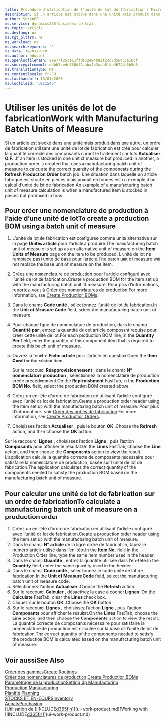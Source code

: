 ```yaml
---
title: Procédure d’utilisation de l’unité de lot de fabrication | Microsoft Docs
description: Si un article est stocké dans une unité mais produit dans une autre, l’ordre de fabrication doit utiliser une unité de lot de fabrication pour calculer la quantité correcte des composants. Une situation dans laquelle un article fabriqué est stocké en pièces mais produit en tonnes est un exemple d’un calcul d’unité de lot de fabrication.
author: SorenGP
ms.service: dynamics365-business-central
ms.topic: article
ms.devlang: na
ms.tgt_pltfrm: na
ms.workload: na
ms.search.keywords: ''
ms.date: 10/01/2020
ms.author: edupont
ms.openlocfilehash: 91e77f25c111ffda32e94b82f23c7d56433e16cf
ms.sourcegitcommit: ddbb5cede750df1baba4b3eab8fbed6744b5b9d6
ms.translationtype: HT
ms.contentlocale: fr-CH
ms.lasthandoff: 10/01/2020
ms.locfileid: "3921545"
---
```

# <a name="work-with-manufacturing-batch-units-of-measure"></a><span data-ttu-id="cee26-104">Utiliser les unités de lot de fabrication</span><span class="sxs-lookup"><span data-stu-id="cee26-104">Work with Manufacturing Batch Units of Measure</span></span>
<span data-ttu-id="cee26-105">Si un article est stocké dans une unité mais produit dans une autre, un ordre de fabrication utilisant une unité de lot de fabrication est créé pour calculer la quantité correcte des composants durant le traitement par lots **Actualiser O.F.** .</span><span class="sxs-lookup"><span data-stu-id="cee26-105">If an item is stocked in one unit of measure but produced in another, a production order is created that uses a manufacturing batch unit of measure to calculate the correct quantity of the components during the **Refresh Production Order** batch job.</span></span> <span data-ttu-id="cee26-106">Une situation dans laquelle un article fabriqué est stocké en pièces mais produit en tonnes est un exemple d’un calcul d’unité de lot de fabrication.</span><span class="sxs-lookup"><span data-stu-id="cee26-106">An example of a manufacturing batch unit of measure calculation is when a manufactured item is stocked in pieces but produced in tons.</span></span>  

## <a name="to-create-a-production-bom-using-a-batch-unit-of-measure"></a><span data-ttu-id="cee26-107">Pour créer une nomenclature de production à l’aide d’une unité de lot</span><span class="sxs-lookup"><span data-stu-id="cee26-107">To create a production BOM using a batch unit of measure</span></span>  
1.  <span data-ttu-id="cee26-108">L’unité de lot de fabrication est configurée comme unité alternative sur la page **Unités article** pour l’article à produire.</span><span class="sxs-lookup"><span data-stu-id="cee26-108">The manufacturing batch unit of measure is set up as an alternative unit of measure on the **Item Units of Measure** page on the item to be produced.</span></span> <span data-ttu-id="cee26-109">L’unité de lot ne remplace pas l’unité de base pour l’article.</span><span class="sxs-lookup"><span data-stu-id="cee26-109">The batch unit of measure will not replace the base unit of measure on the item.</span></span>  
2.  <span data-ttu-id="cee26-110">Créez une nomenclature de production pour l’article configuré avec l’unité de lot de fabrication.</span><span class="sxs-lookup"><span data-stu-id="cee26-110">Create a production BOM for the item set up with the manufacturing batch unit of measure.</span></span> <span data-ttu-id="cee26-111">Pour plus d’informations, reportez-vous à [Créer des nomenclatures de production](production-how-to-create-production-boms.md).</span><span class="sxs-lookup"><span data-stu-id="cee26-111">For more information, see [Create Production BOMs](production-how-to-create-production-boms.md).</span></span>  
3.  <span data-ttu-id="cee26-112">Dans le champ **Code unité** , sélectionnez l’unité de lot de fabrication.</span><span class="sxs-lookup"><span data-stu-id="cee26-112">In the **Unit of Measure Code** field, select the manufacturing batch unit of measure.</span></span>  
4.  <span data-ttu-id="cee26-113">Pour chaque ligne de nomenclature de production, dans le champ **Quantité par** , entrez la quantité de cet article composant requise pour créer cette unité de lot.</span><span class="sxs-lookup"><span data-stu-id="cee26-113">For each production BOM line, in the **Quantity Per** field, enter the quantity of this component item that is required to create this batch unit of measure.</span></span>  
5.  <span data-ttu-id="cee26-114">Ouvrez la fenêtre **Fiche article** pour l’article en question.</span><span class="sxs-lookup"><span data-stu-id="cee26-114">Open the **Item Card** for the related item.</span></span>  

    <span data-ttu-id="cee26-115">Sur le raccourci **Réapprovisionnement** , dans le champ **N° nomenclature production** , sélectionnez la nomenclature de production créée précédemment.</span><span class="sxs-lookup"><span data-stu-id="cee26-115">On the **Replenishment** FastTab, in the **Production BOM No.** field, select the production BOM created above.</span></span>  
6.  <span data-ttu-id="cee26-116">Créez un en-tête d’ordre de fabrication en utilisant l’article configuré avec l’unité de lot de fabrication.</span><span class="sxs-lookup"><span data-stu-id="cee26-116">Create a production order header using the item set up with the manufacturing batch unit of measure.</span></span> <span data-ttu-id="cee26-117">Pour plus d’informations, voir [Créer des ordres de fabrication](production-how-to-create-production-orders.md).</span><span class="sxs-lookup"><span data-stu-id="cee26-117">For more information, see [Create Production Orders](production-how-to-create-production-orders.md).</span></span>  
7.  <span data-ttu-id="cee26-118">Choisissez l’action **Actualiser** , puis le bouton **OK** .</span><span class="sxs-lookup"><span data-stu-id="cee26-118">Choose the **Refresh** action, and then choose  the **OK** button.</span></span>  

<span data-ttu-id="cee26-119">Sur le raccourci **Lignes** , choisissez l’action **Ligne** , puis l’action **Composants** pour afficher le résultat.</span><span class="sxs-lookup"><span data-stu-id="cee26-119">On the **Lines** FastTab, choose the **Line** action, and then choose the **Components** action to view the result.</span></span> <span data-ttu-id="cee26-120">L’application calcule la quantité correcte de composants nécessaire pour satisfaire la nomenclature de production, basée sur l’unité de lot de fabrication.</span><span class="sxs-lookup"><span data-stu-id="cee26-120">The application calculates the correct quantity of the components needed to satisfy the production BOM based on the manufacturing batch unit of measure.</span></span>  

## <a name="to-calculate-a-manufacturing-batch-unit-of-measure-on-a-production-order"></a><span data-ttu-id="cee26-121">Pour calculer une unité de lot de fabrication sur un ordre de fabrication</span><span class="sxs-lookup"><span data-stu-id="cee26-121">To calculate a manufacturing batch unit of measure on a production order</span></span>  
1.  <span data-ttu-id="cee26-122">Créez un en-tête d’ordre de fabrication en utilisant l’article configuré avec l’unité de lot de fabrication.</span><span class="sxs-lookup"><span data-stu-id="cee26-122">Create a production order header using the item set up with the manufacturing batch unit of measure.</span></span>  
2.  <span data-ttu-id="cee26-123">Dans le champ **N° article** de la ligne ordre de fabrication, tapez le numéro article utilisé dans l’en-tête.</span><span class="sxs-lookup"><span data-stu-id="cee26-123">In the **Item No.** field in the Production Order line, type the same item number used in the header.</span></span>  
3.  <span data-ttu-id="cee26-124">Dans le champ **Quantité** , entrez la quantité utilisée dans l’en-tête.</span><span class="sxs-lookup"><span data-stu-id="cee26-124">In the **Quantity** field, enter the same quantity used in the header.</span></span>  
4.  <span data-ttu-id="cee26-125">Dans le champ **Code unité** , sélectionnez le code unité de lot de fabrication.</span><span class="sxs-lookup"><span data-stu-id="cee26-125">In the **Unit of Measure Code** field, select the manufacturing batch unit of measure code.</span></span>  
5.  <span data-ttu-id="cee26-126">Sélectionnez l’action **Actualiser** .</span><span class="sxs-lookup"><span data-stu-id="cee26-126">Choose the **Refresh** action.</span></span>
6.  <span data-ttu-id="cee26-127">Sur le raccourci **Calculer** , désactivez la case à cocher **Lignes** .</span><span class="sxs-lookup"><span data-stu-id="cee26-127">On the **Calculate** FastTab, clear the **Lines** check box.</span></span>  
7.  <span data-ttu-id="cee26-128">Cliquez sur le bouton **OK** .</span><span class="sxs-lookup"><span data-stu-id="cee26-128">Choose the **OK** button.</span></span>  
8.  <span data-ttu-id="cee26-129">Sur le raccourci **Lignes** , choisissez l’action **Ligne** , puis l’action **Composants** pour afficher le résultat.</span><span class="sxs-lookup"><span data-stu-id="cee26-129">On the **Lines** FastTab, choose the **Line** action, and then choose the **Components** action to view the result.</span></span> <span data-ttu-id="cee26-130">La quantité correcte de composants nécessaire pour satisfaire la nomenclature de production est calculée sur la base de l’unité de lot de fabrication.</span><span class="sxs-lookup"><span data-stu-id="cee26-130">The correct quantity of the components needed to satisfy the production BOM is calculated based on the manufacturing batch unit of measure.</span></span>  

## <a name="see-also"></a><span data-ttu-id="cee26-131">Voir aussi</span><span class="sxs-lookup"><span data-stu-id="cee26-131">See Also</span></span>  
[<span data-ttu-id="cee26-132">Créer des gammes</span><span class="sxs-lookup"><span data-stu-id="cee26-132">Create Routings</span></span>](production-how-to-create-routings.md)  
<span data-ttu-id="cee26-133">[Créer des nomenclatures de production](production-how-to-create-production-boms.md)   </span><span class="sxs-lookup"><span data-stu-id="cee26-133">[Create Production BOMs](production-how-to-create-production-boms.md)   </span></span>  
[<span data-ttu-id="cee26-134">Paramétrage de la production</span><span class="sxs-lookup"><span data-stu-id="cee26-134">Setting Up Manufacturing</span></span>](production-configure-production-processes.md)  
<span data-ttu-id="cee26-135">[Production](production-manage-manufacturing.md)  </span><span class="sxs-lookup"><span data-stu-id="cee26-135">[Manufacturing](production-manage-manufacturing.md)  </span></span>  
<span data-ttu-id="cee26-136">[Planifié](production-planning.md) </span><span class="sxs-lookup"><span data-stu-id="cee26-136">[Planning](production-planning.md) </span></span>  
[<span data-ttu-id="cee26-137">STOCKS ET EN-COURS</span><span class="sxs-lookup"><span data-stu-id="cee26-137">Inventory</span></span>](inventory-manage-inventory.md)  
[<span data-ttu-id="cee26-138">Achats</span><span class="sxs-lookup"><span data-stu-id="cee26-138">Purchasing</span></span>](purchasing-manage-purchasing.md)  
<span data-ttu-id="cee26-139">[Utilisation de [!INCLUDE[d365fin](includes/d365fin_md.md)]](ui-work-product.md)</span><span class="sxs-lookup"><span data-stu-id="cee26-139">[Working with [!INCLUDE[d365fin](includes/d365fin_md.md)]](ui-work-product.md)</span></span>  
